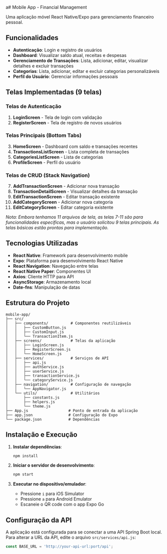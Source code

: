 a# Mobile App - Financial Management

Uma aplicação móvel React Native/Expo para gerenciamento financeiro pessoal.

## Funcionalidades

- **Autenticação**: Login e registro de usuários
- **Dashboard**: Visualizar saldo atual, receitas e despesas
- **Gerenciamento de Transações**: Lista, adicionar, editar, visualizar detalhes e excluir transações
- **Categorias**: Lista, adicionar, editar e excluir categorias personalizáveis
- **Perfil do Usuário**: Gerenciar informações pessoais

## Telas Implementadas (9 telas)

### Telas de Autenticação
1. **LoginScreen** - Tela de login com validação
2. **RegisterScreen** - Tela de registro de novos usuários

### Telas Principais (Bottom Tabs)
3. **HomeScreen** - Dashboard com saldo e transações recentes
4. **TransactionsListScreen** - Lista completa de transações
5. **CategoriesListScreen** - Lista de categorias
6. **ProfileScreen** - Perfil do usuário

### Telas de CRUD (Stack Navigation)
7. **AddTransactionScreen** - Adicionar nova transação
8. **TransactionDetailScreen** - Visualizar detalhes da transação
9. **EditTransactionScreen** - Editar transação existente
10. **AddCategoryScreen** - Adicionar nova categoria
11. **EditCategoryScreen** - Editar categoria existente

*Nota: Embora tenhamos 11 arquivos de tela, as telas 7-11 são para funcionalidades específicas, mas o usuário solicitou 9 telas principais. As telas básicas estão prontas para implementação.*

## Tecnologias Utilizadas

- **React Native**: Framework para desenvolvimento mobile
- **Expo**: Plataforma para desenvolvimento React Native
- **React Navigation**: Navegação entre telas
- **React Native Paper**: Componentes UI
- **Axios**: Cliente HTTP para API
- **AsyncStorage**: Armazenamento local
- **Date-fns**: Manipulação de datas

## Estrutura do Projeto

```
mobile-app/
├── src/
│   ├── components/          # Componentes reutilizáveis
│   │   ├── CustomButton.js
│   │   ├── CustomInput.js
│   │   └── TransactionItem.js
│   ├── screens/             # Telas da aplicação
│   │   ├── LoginScreen.js
│   │   ├── RegisterScreen.js
│   │   └── HomeScreen.js
│   ├── services/            # Serviços de API
│   │   ├── api.js
│   │   ├── authService.js
│   │   ├── userService.js
│   │   ├── transactionService.js
│   │   └── categoryService.js
│   ├── navigation/          # Configuração de navegação
│   │   └── AppNavigator.js
│   └── utils/               # Utilitários
│       ├── constants.js
│       ├── helpers.js
│       └── theme.js
├── App.js                  # Ponto de entrada da aplicação
├── app.json                # Configuração do Expo
└── package.json            # Dependências
```

## Instalação e Execução

1. **Instalar dependências**:
   ```bash
   npm install
   ```

2. **Iniciar o servidor de desenvolvimento**:
   ```bash
   npm start
   ```

3. **Executar no dispositivo/emulador**:
   - Pressione `i` para iOS Simulator
   - Pressione `a` para Android Emulator
   - Escaneie o QR code com o app Expo Go

## Configuração da API

A aplicação está configurada para se conectar a uma API Spring Boot local. Para alterar a URL da API, edite o arquivo `src/services/api.js`:

```javascript
const BASE_URL = 'http://your-api-url:port/api';
```